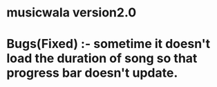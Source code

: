 # musicwala version2.0

# Bugs(Fixed) :- sometime it doesn't load the duration of song so that progress bar doesn't update.
